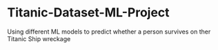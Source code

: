 # Titanic-Dataset-ML-Project
Using different ML models to predict whether a person survives on ther Titanic Ship wreckage
